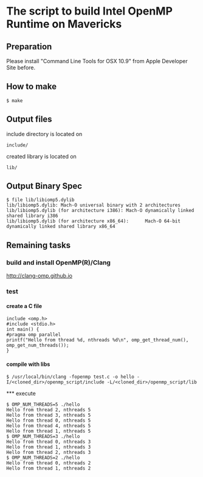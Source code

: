 

# The script to build Intel OpenMP Runtime on Mavericks

## Preparation

Please install "Command Line Tools for OSX 10.9" from Apple Developer Site before.


## How to make
```
$ make
```
## Output files

include directory is located on
```
include/
```
created library is located on
```
lib/
```

## Output Binary Spec
```
$ file lib/libiomp5.dylib 
lib/libiomp5.dylib: Mach-O universal binary with 2 architectures
lib/libiomp5.dylib (for architecture i386):	Mach-O dynamically linked shared library i386
lib/libiomp5.dylib (for architecture x86_64):	   Mach-O 64-bit dynamically linked shared library x86_64
```

## Remaining tasks

### build and install OpenMP(R)/Clang

http://clang-omp.github.io

### test

#### create a C file 
```
include <omp.h>
#include <stdio.h>
int main() {
#pragma omp parallel
printf("Hello from thread %d, nthreads %d\n", omp_get_thread_num(), omp_get_num_threads());
}
```

#### compile with libs

```
$ /usr/local/bin/clang -fopenmp test.c -o hello -I/<cloned_dir>/openmp_script/include -L/<cloned_dir>/openmp_script/lib
```

*** execute
```
$ OMP_NUM_THREADS=5 ./hello 
Hello from thread 2, nthreads 5
Hello from thread 3, nthreads 5
Hello from thread 0, nthreads 5
Hello from thread 4, nthreads 5
Hello from thread 1, nthreads 5
$ OMP_NUM_THREADS=3 ./hello 
Hello from thread 0, nthreads 3
Hello from thread 1, nthreads 3
Hello from thread 2, nthreads 3
$ OMP_NUM_THREADS=2 ./hello 
Hello from thread 0, nthreads 2
Hello from thread 1, nthreads 2
```
